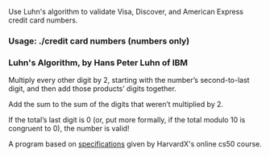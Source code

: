 Use Luhn's algorithm to validate Visa, Discover, and American Express credit card numbers.

### Usage: ./credit card numbers (numbers only) ###

### Luhn's Algorithm, by Hans Peter Luhn of IBM
Multiply every other digit by 2, starting with the number’s 
second-to-last digit, and then add those products’ digits 
together.

Add the sum to the sum of the digits that weren’t multiplied by 2.

If the total’s last digit is 0 (or, put more formally, if the 
total modulo 10 is congruent to 0), the number is valid!

A program based on [specifications](https://cs50.harvard.edu/x/2020/psets/1/credit/ "Credit Card Number Validator") given by HarvardX's online cs50 course.
